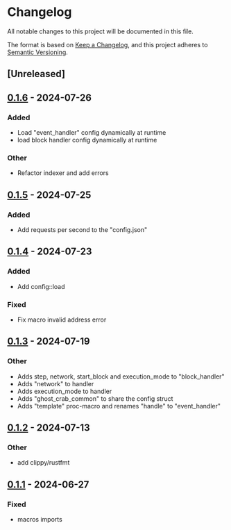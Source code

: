 # Changelog
All notable changes to this project will be documented in this file.

The format is based on [Keep a Changelog](https://keepachangelog.com/en/1.0.0/),
and this project adheres to [Semantic Versioning](https://semver.org/spec/v2.0.0.html).

## [Unreleased]

## [0.1.6](https://github.com/stakelens/ghost-crab/compare/ghost-crab-macros-v0.1.5...ghost-crab-macros-v0.1.6) - 2024-07-26

### Added
- Load "event_handler" config dynamically at runtime
- load block handler config dynamically at runtime

### Other
- Refactor indexer and add errors

## [0.1.5](https://github.com/stakelens/ghost-crab/compare/ghost-crab-macros-v0.1.4...ghost-crab-macros-v0.1.5) - 2024-07-25

### Added
- Add requests per second to the "config.json"

## [0.1.4](https://github.com/stakelens/ghost-crab/compare/ghost-crab-macros-v0.1.3...ghost-crab-macros-v0.1.4) - 2024-07-23

### Added
- Add config::load

### Fixed
- Fix macro invalid address error

## [0.1.3](https://github.com/stakelens/ghost-crab/compare/ghost-crab-macros-v0.1.2...ghost-crab-macros-v0.1.3) - 2024-07-19

### Other
- Adds step, network, start_block and execution_mode to "block_handler"
- Adds "network" to handler
- Adds execution_mode to handler
- Adds "ghost_crab_common" to share the config struct
- Adds "template" proc-macro and renames "handle" to "event_handler"

## [0.1.2](https://github.com/stakelens/ghost-crab/compare/ghost-crab-macros-v0.1.1...ghost-crab-macros-v0.1.2) - 2024-07-13

### Other
- add clippy/rustfmt

## [0.1.1](https://github.com/vistastaking/ghost-crab/compare/ghost-crab-macros-v0.1.0...ghost-crab-macros-v0.1.1) - 2024-06-27

### Fixed
- macros imports
